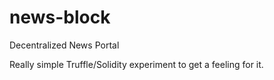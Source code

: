 # news-block
Decentralized News Portal

Really simple Truffle/Solidity experiment to get a feeling for it.
